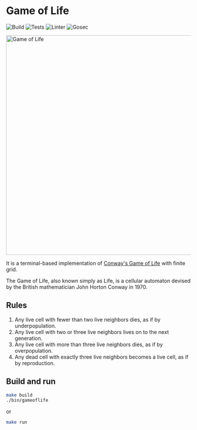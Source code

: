 # Game of Life

![Build](https://github.com/ivanlemeshev/gameoflife/actions/workflows/build.yml/badge.svg)
![Tests](https://github.com/ivanlemeshev/gameoflife/actions/workflows/test.yml/badge.svg)
![Linter](https://github.com/ivanlemeshev/gameoflife/actions/workflows/lint.yml/badge.svg)
![Gosec](https://github.com/ivanlemeshev/gameoflife/actions/workflows/sec.yml/badge.svg)

<img src="./gameoflife.gif" width="600" alt="Game of Life"/>

It is a terminal-based implementation of [Conway's Game of Life](https://en.wikipedia.org/wiki/Conway%27s_Game_of_Life)
with finite grid.

The Game of Life, also known simply as Life, is a cellular automaton devised by
the British mathematician John Horton Conway in 1970.

## Rules

1. Any live cell with fewer than two live neighbors dies, as if by underpopulation.
2. Any live cell with two or three live neighbors lives on to the next generation.
3. Any live cell with more than three live neighbors dies, as if by overpopulation.
4. Any dead cell with exactly three live neighbors becomes a live cell, as if by reproduction.

## Build and run

```bash
make build
./bin/gameoflife
```

or

```bash
make run
```
